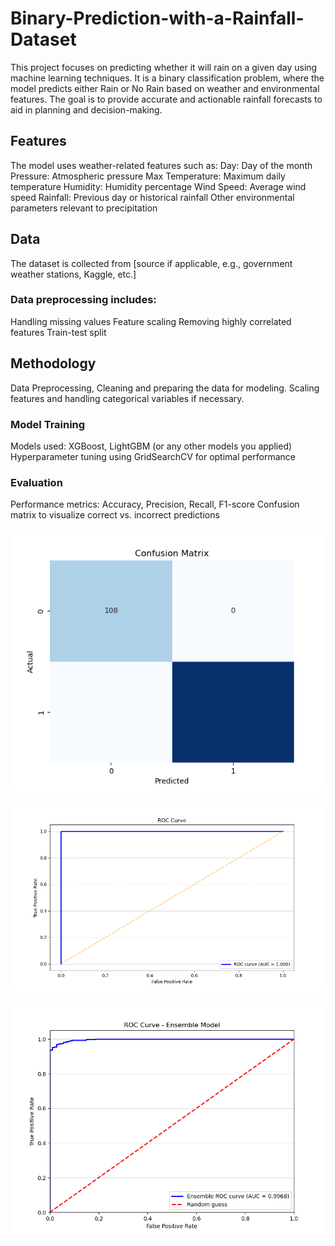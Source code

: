 # Binary-Prediction-with-a-Rainfall-Dataset

This project focuses on predicting whether it will rain on a given day using machine learning techniques. It is a binary classification problem, where the model predicts either Rain or No Rain based on weather and environmental features. The goal is to provide accurate and actionable rainfall forecasts to aid in planning and decision-making.


## Features
The model uses weather-related features such as:
Day: Day of the month
Pressure: Atmospheric pressure
Max Temperature: Maximum daily temperature
Humidity: Humidity percentage
Wind Speed: Average wind speed
Rainfall: Previous day or historical rainfall
Other environmental parameters relevant to precipitation

## Data
The dataset is collected from [source if applicable, e.g., government weather stations, Kaggle, etc.]

### Data preprocessing includes:
Handling missing values
Feature scaling
Removing highly correlated features
Train-test split


## Methodology
Data Preprocessing, Cleaning and preparing the data for modeling.
Scaling features and handling categorical variables if necessary.

### Model Training

Models used: XGBoost, LightGBM (or any other models you applied)
Hyperparameter tuning using GridSearchCV for optimal performance

### Evaluation

Performance metrics: Accuracy, Precision, Recall, F1-score
Confusion matrix to visualize correct vs. incorrect predictions

![image](https://github.com/engmakadar/Binary-Prediction-with-a-Rainfall-Dataset/blob/837a34be8df4b88a2791150a8f07d1a781a41ac4/Confusion%20Matrix.png)

![image](https://github.com/engmakadar/Binary-Prediction-with-a-Rainfall-Dataset/blob/a4112d44d76a4bb4bd80041d5f431da957a806f5/ROC%20Curve.png)


![image](https://github.com/engmakadar/Binary-Prediction-with-a-Rainfall-Dataset/blob/72dadaf422fe33cbc1dbc4af0f9532ee214005bf/ROC%20Curve%20-%20ensemble%20model.png)

